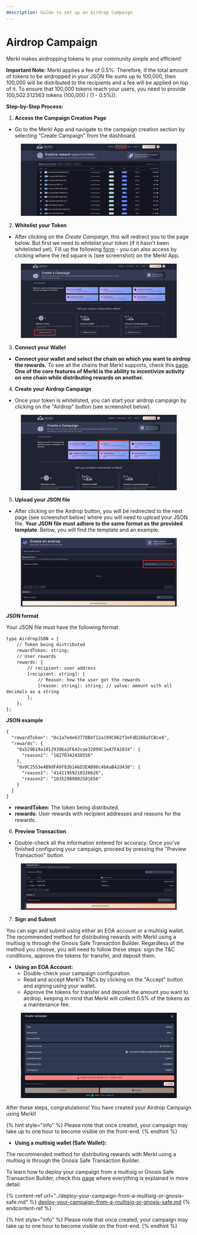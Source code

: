 ```yaml
---
description: Guide to set up an Airdrop Campaign
---
```


# Airdrop Campaign

Merkl makes airdropping tokens to your community simple and efficient!

**Important Note:** Merkl applies a fee of 0.5%. Therefore, if the total amount of tokens to be airdropped in your JSON file sums up to 100,000, then 100,000 will be distributed to the recipients and a fee will be applied on top of it. To ensure that 100,000 tokens reach your users, you need to provide 100,502.512563 tokens (100,000 / (1 - 0.5%)).

**Step-by-Step Process:**

1. **Access the Campaign Creation Page**

* Go to the Merkl App and navigate to the campaign creation section by selecting "Create Campaign" from the dashboard.

<figure><img src="../../.gitbook/assets/create-campaign-screenshot.png" alt=""><figcaption></figcaption></figure>

2. **Whitelist your Token**

* After clicking on the _Create Campaign_, this will redirect you to the page below. But first we need to whitelist your token (if it hasn't been whitelisted yet). Fill up the following [form](https://tally.so/r/3y2bqx) - you can also access by clicking where the red square is (see screenshot) on the Merkl App.

<figure><img src="../../.gitbook/assets/whitelist-token-screenshot.png" alt=""><figcaption></figcaption></figure>

3. **Connect your Wallet**

* **Connect your wallet and select the chain on which you want to airdrop the rewards.** To see all the chains that Merkl supports, check this [page](https://app.merkl.xyz/integrations). **One of the core features of Merkl is the ability to incentivize activity on one chain while distributing rewards on another.**

4. **Create your Airdrop Campaign**

* Once your token is whitelisted, you can start your airdrop campaign by clicking on the "Airdrop" button (see screenshot below).

<figure><img src="../../.gitbook/assets/airdrop-campaign-create-screenshot.png" alt=""><figcaption></figcaption></figure>

5. **Upload your JSON file**

* After clicking on the Airdrop button, you will be redirected to the next page (see screenshot below) where you will need to upload your JSON file. **Your JSON file must adhere to the same format as the provided template**. Below, you will find the template and an example.

<figure><img src="../../.gitbook/assets/airdrop-campaign-json-upload.png" alt=""><figcaption></figcaption></figure>

**JSON format**

Your JSON file must have the following format:

```
type AirdropJSON = {
    // Token being distributed
    rewardToken: string;
    // User rewards
    rewards: {
        // recipient: user address
        [recipient: string]: {
            // Reason: how the user got the rewards
            [reason: string]: string; // value: amount with all decimals as a string
        };
    };
};
```

**JSON example**

```
{
  "rewardToken": "0x1a7e4e63778B4f12a199C062f3eFdD288afCBce8",
  "rewards": {
    "0x529619a10129396a2F642cae32099C1eA7FA2834": {
      "reason1": "18270342438556"
    },
    "0x0C2553e4B9dFA9f83b1A6D3EAB96c4bAaB42d430": {
      "reason1": "41411959210326626",
      "reason2": "10352989802581656"
    }
  }
}
```

* **rewardToken:** The token being distributed.
* **rewards:** User rewards with recipient addresses and reasons for the rewards.

6. **Preview Transaction**

* Double-check all the information entered for accuracy. Once you've finished configuring your campaign, proceed by pressing the "Preview Transaction" button.

<figure><img src="../../.gitbook/assets/airdrop-preview-transaction.png" alt=""><figcaption></figcaption></figure>

7. **Sign and Submit**

You can sign and submit using either an EOA account or a multisig wallet. The recommended method for distributing rewards with Merkl using a multisig is through the Gnosis Safe Transaction Builder. Regardless of the method you choose, you will need to follow these steps: sign the T\&C conditions, approve the tokens for transfer, and deposit them.

* **Using an EOA Account:**
  * Double-check your campaign configuration.
  * Read and accept Merkl's T\&Cs by clicking on the "Accept" button and signing using your wallet.
  * Approve the tokens for transfer and deposit the amount you want to airdrop, keeping in mind that Merkl will collect 0.5% of the tokens as a maintenance fee.

<figure><img src="../../.gitbook/assets/airdrop-accept+approve+deposit.png" alt=""><figcaption></figcaption></figure>

After these steps, congratulations! You have created your Airdrop Campaign using Merkl!

{% hint style="info" %}
Please note that once created, your campaign may take up to one hour to become visible on the front-end.
{% endhint %}

* **Using a multisig wallet (Safe Wallet):**

The recommended method for distributing rewards with Merkl using a multisig is through the Gnosis Safe Transaction Builder.

To learn how to deploy your campaign from a multisig or Gnosis Safe Transaction Builder, check this [page](../deploy-your-campaign-from-a-multisig-or-gnosis-safe.md) where everything is explained in more detail.

{% content-ref url="../deploy-your-campaign-from-a-multisig-or-gnosis-safe.md" %}
[deploy-your-campaign-from-a-multisig-or-gnosis-safe.md](../deploy-your-campaign-from-a-multisig-or-gnosis-safe.md)
{% endcontent-ref %}

{% hint style="info" %}
Please note that once created, your campaign may take up to one hour to become visible on the front-end.
{% endhint %}
